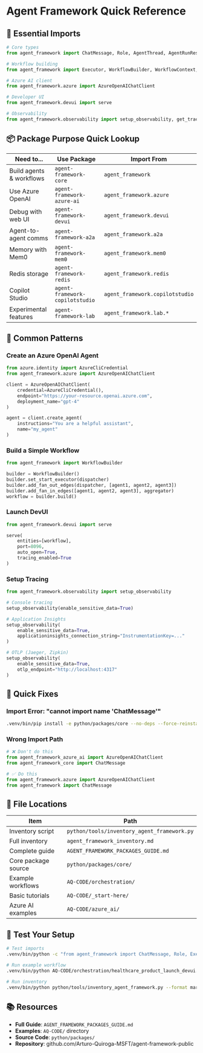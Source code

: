 # Agent Framework Quick Reference

## 🎯 Essential Imports
```python
# Core types
from agent_framework import ChatMessage, Role, AgentThread, AgentRunResponse

# Workflow building
from agent_framework import Executor, WorkflowBuilder, WorkflowContext, handler

# Azure AI client
from agent_framework.azure import AzureOpenAIChatClient

# Developer UI
from agent_framework.devui import serve

# Observability
from agent_framework.observability import setup_observability, get_tracer
```

## 📦 Package Purpose Quick Lookup

| Need to... | Use Package | Import From |
|------------|-------------|-------------|
| Build agents & workflows | `agent-framework-core` | `agent_framework` |
| Use Azure OpenAI | `agent-framework-azure-ai` | `agent_framework.azure` |
| Debug with web UI | `agent-framework-devui` | `agent_framework.devui` |
| Agent-to-agent comms | `agent-framework-a2a` | `agent_framework.a2a` |
| Memory with Mem0 | `agent-framework-mem0` | `agent_framework.mem0` |
| Redis storage | `agent-framework-redis` | `agent_framework.redis` |
| Copilot Studio | `agent-framework-copilotstudio` | `agent_framework.copilotstudio` |
| Experimental features | `agent-framework-lab` | `agent_framework.lab.*` |

## 🔧 Common Patterns

### Create an Azure OpenAI Agent
```python
from azure.identity import AzureCliCredential
from agent_framework.azure import AzureOpenAIChatClient

client = AzureOpenAIChatClient(
    credential=AzureCliCredential(),
    endpoint="https://your-resource.openai.azure.com",
    deployment_name="gpt-4"
)

agent = client.create_agent(
    instructions="You are a helpful assistant",
    name="my_agent"
)
```

### Build a Simple Workflow
```python
from agent_framework import WorkflowBuilder

builder = WorkflowBuilder()
builder.set_start_executor(dispatcher)
builder.add_fan_out_edges(dispatcher, [agent1, agent2, agent3])
builder.add_fan_in_edges([agent1, agent2, agent3], aggregator)
workflow = builder.build()
```

### Launch DevUI
```python
from agent_framework.devui import serve

serve(
    entities=[workflow],
    port=8096,
    auto_open=True,
    tracing_enabled=True
)
```

### Setup Tracing
```python
from agent_framework.observability import setup_observability

# Console tracing
setup_observability(enable_sensitive_data=True)

# Application Insights
setup_observability(
    enable_sensitive_data=True,
    applicationinsights_connection_string="InstrumentationKey=..."
)

# OTLP (Jaeger, Zipkin)
setup_observability(
    enable_sensitive_data=True,
    otlp_endpoint="http://localhost:4317"
)
```

## 🐛 Quick Fixes

### Import Error: "cannot import name 'ChatMessage'"
```bash
.venv/bin/pip install -e python/packages/core --no-deps --force-reinstall
```

### Wrong Import Path
```python
# ❌ Don't do this
from agent_framework_azure_ai import AzureOpenAIChatClient
from agent_framework_core import ChatMessage

# ✅ Do this
from agent_framework.azure import AzureOpenAIChatClient
from agent_framework import ChatMessage
```

## 📁 File Locations

| Item | Path |
|------|------|
| Inventory script | `python/tools/inventory_agent_framework.py` |
| Full inventory | `agent_framework_inventory.md` |
| Complete guide | `AGENT_FRAMEWORK_PACKAGES_GUIDE.md` |
| Core package source | `python/packages/core/` |
| Example workflows | `AQ-CODE/orchestration/` |
| Basic tutorials | `AQ-CODE/_start-here/` |
| Azure AI examples | `AQ-CODE/azure_ai/` |

## 🚀 Test Your Setup

```bash
# Test imports
.venv/bin/python -c "from agent_framework import ChatMessage, Role, Executor; print('✅ OK')"

# Run example workflow
.venv/bin/python AQ-CODE/orchestration/healthcare_product_launch_devui.py

# Run inventory
.venv/bin/python python/tools/inventory_agent_framework.py --format markdown
```

## 📚 Resources

- **Full Guide**: `AGENT_FRAMEWORK_PACKAGES_GUIDE.md`
- **Examples**: `AQ-CODE/` directory
- **Source Code**: `python/packages/`
- **Repository**: github.com/Arturo-Quiroga-MSFT/agent-framework-public
